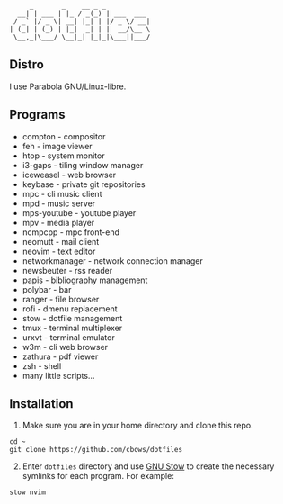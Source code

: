 ```
     _       _    __ _ _           
  __| | ___ | |_ / _(_) | ___  ___ 
 / _` |/ _ \| __| |_| | |/ _ \/ __|
| (_| | (_) | |_|  _| | |  __/\__ \
 \__,_|\___/ \__|_| |_|_|\___||___/
```

## Distro

I use Parabola GNU/Linux-libre.

## Programs

* compton - compositor
* feh - image viewer
* htop - system monitor
* i3-gaps - tiling window manager
* iceweasel - web browser
* keybase - private git repositories
* mpc - cli music client
* mpd - music server
* mps-youtube - youtube player
* mpv - media player
* ncmpcpp - mpc front-end
* neomutt - mail client
* neovim - text editor
* networkmanager - network connection manager
* newsbeuter - rss reader
* papis - bibliography management
* polybar - bar
* ranger - file browser
* rofi - dmenu replacement
* stow - dotfile management
* tmux - terminal multiplexer
* urxvt - terminal emulator
* w3m - cli web browser
* zathura - pdf viewer
* zsh - shell
* many little scripts...

## Installation

1. Make sure you are in your home directory and clone this repo.

```
cd ~
git clone https://github.com/cbows/dotfiles
```

2. Enter `dotfiles` directory and use [GNU Stow](https://www.gnu.org/software/stow/) to create the necessary symlinks for each program. For example:

```
stow nvim
```
